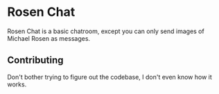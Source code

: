 # Rosen Chat
Rosen Chat is a basic chatroom, except you can only send images of Michael Rosen as messages.
## Contributing
Don't bother trying to figure out the codebase, I don't even know how it works.

